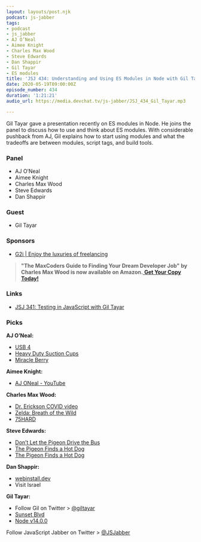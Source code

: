 ```yaml
---
layout: layouts/post.njk
podcast: js-jabber
tags:
- podcast
- js_jabber
- AJ O’Neal
- Aimee Knight
- Charles Max Wood
- Steve Edwards
- Dan Shappir
- Gil Tayar
- ES modules
title: 'JSJ 434: Understanding and Using ES Modules in Node with Gil Tayar'
date: 2020-05-19T09:00:00Z
episode_number: 434
duration: '1:21:21'
audio_url: https://media.devchat.tv/js-jabber/JSJ_434_Gil_Tayar.mp3

---
```

Gil Tayar gave a presentation recently on ES modules in Node. He joins the panel to discuss how to use and think about ES modules. With considerable pushback from AJ, Gil explains how to start using modules and what the tradeoffs are between modules, script tags, and build tools.

### **Panel**

* AJ O’Neal
* Aimee Knight
* Charles Max Wood
* Steve Edwards
* Dan Shappir

### **Guest**

* Gil Tayar

### **Sponsors**

* [G2i | Enjoy the luxuries of freelancing](https://www.g2i.co/?utm_source=Javascript_Jabber&utm_medium=Podcast&utm_campaign=DevChat)

> **"The MaxCoders Guide to Finding Your Dream Developer Job" by Charles Max Wood is now available on Amazon.**[ **Get Your Copy Today!**](https://www.amazon.com/gp/product/B081MBL5C9/ref=as_li_ss_tl?ie=UTF8&linkCode=sl1&tag=devchattv-20&linkId=9d61363241636e2546ef46abba198746&language=en_US)

### **Links**

* [JSJ 341: Testing in JavaScript with Gil Tayar](https://devchat.tv/js-jabber/jsj-341-testing-in-javascript-with-gil-tayar/)

### **Picks**

**AJ O’Neal:**

* [USB 4](https://www.tomshardware.com/news/usb-4-faq,38766.html)
* [Heavy Duty Suction Cups](https://amzn.to/2YliWyS)
* [Miracle Berry](https://amzn.to/2SgrELk)

**Aimee Knight:**

* [AJ ONeal - YouTube](https://www.youtube.com/user/coolaj86/videos)

**Charles Max Wood:**

* [Dr. Erickson COVID video](https://www.youtube.com/watch?v=ndL0uSmKTQU&t=8s)
* [Zelda: Breath of the Wild](https://amzn.to/3cUZxZN)
* [75HARD](https://andyfrisella.com/blogs/mfceo-project-podcast/75hard-a-75-day-tactical-guide-to-winning-the-war-with-yourself-with-andy-frisella-mfceo291)

**Steve Edwards:**

* [Don’t Let the Pigeon Drive the Bus](http://pigeonpresents.com/books/dont-let-the-pigeon-drive-the-bus/)
* [The Pigeon Finds a Hot Dog](http://pigeonpresents.com/books/the-pigeon-finds-a-hot-dog/)
* [The Pigeon Finds a Hot Dog](http://pigeonpresents.com/books/the-pigeon-finds-a-hot-dog/)

**Dan Shappir:**

* [webinstall.dev](https://webinstall.dev/)
* Visit Israel

**Gil Tayar:**

* Follow Gil on Twitter > [@giltayar](https://twitter.com/giltayar)
* [Sunset Blvd](https://www.imdb.com/title/tt0043014/?ref_=fn_al_tt_1)
* [Node v14.0.0](https://nodejs.org/en/blog/release/v14.0.0/)

Follow JavaScript Jabber on Twitter > [@JSJabber](https://twitter.com/JSJabber)